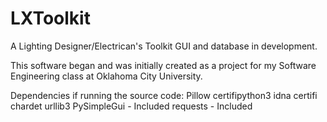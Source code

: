 # LXToolkit
A Lighting Designer/Electrican's Toolkit GUI and database in development.

This software began and was initially created as a project for my Software Engineering class at Oklahoma City University.

Dependencies if running the source code:
Pillow
certifipython3
idna
certifi
chardet
urllib3
PySimpleGui - Included
requests - Included
